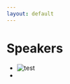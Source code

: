 ```yaml
---
layout: default
---
```


# Speakers

* ![test](https://people.epfl.ch/private/common/photos/links/177133.jpg?ts=1650958618)
* 